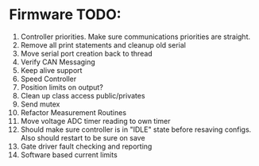 # Firmware TODO:
1.  Controller priorities.  Make sure communications priorities are straight. 
2.  Remove all print statements and cleanup old serial
3.  Move serial port creation back to thread
4.  Verify CAN Messaging
5.  Keep alive support
6.  Speed Controller
7.  Position limits on output?
8.  Clean up class access public/privates
9.  Send mutex
10. Refactor Measurement Routines
11. Move voltage ADC timer reading to own timer
12. Should make sure controller is in "IDLE" state before resaving configs.  Also should restart to be sure on save
13. Gate driver fault checking and reporting
14. Software based current limits

